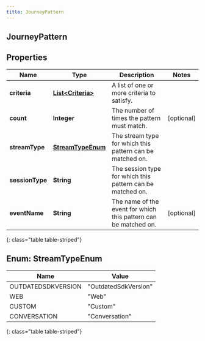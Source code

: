 ```yaml
---
title: JourneyPattern
---
```

## JourneyPattern


## Properties

| Name | Type | Description | Notes |
| ------------ | ------------- | ------------- | ------------- |
| **criteria** | <!----><!---->[**List&lt;Criteria&gt;**](Criteria.html)<!----> | A list of one or more criteria to satisfy. |  |
| **count** | <!----><!---->**Integer**<!----> | The number of times the pattern must match. |  [optional] |
| **streamType** | [**StreamTypeEnum**](#StreamTypeEnum)<!----> | The stream type for which this pattern can be matched on. |  |
| **sessionType** | <!----><!---->**String**<!----> | The session type for which this pattern can be matched on. |  |
| **eventName** | <!----><!---->**String**<!----> | The name of the event for which this pattern can be matched on. |  [optional] |
{: class="table table-striped"}


<a name="StreamTypeEnum"></a>

## Enum: StreamTypeEnum

| Name | Value |
| ---- | ----- |
| OUTDATEDSDKVERSION | &quot;OutdatedSdkVersion&quot; |
| WEB | &quot;Web&quot; |
| CUSTOM | &quot;Custom&quot; |
| CONVERSATION | &quot;Conversation&quot; |
{: class="table table-striped"}




